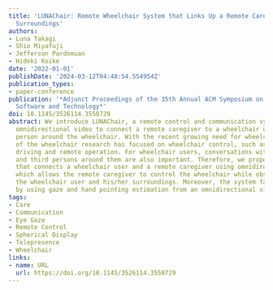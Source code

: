 ```yaml
---
title: 'LUNAChair: Remote Wheelchair System that Links Up a Remote Caregiver and Wheelchair
  Surroundings'
authors:
- Luna Takagi
- Shio Miyafuji
- Jefferson Pardomuan
- Hideki Koike
date: '2022-01-01'
publishDate: '2024-03-12T04:48:54.554954Z'
publication_types:
- paper-conference
publication: '*Adjunct Proceedings of the 35th Annual ACM Symposium on User Interface
  Software and Technology*'
doi: 10.1145/3526114.3558729
abstract: We introduce LUNAChair, a remote control and communication system that uses
  omnidirectional video to connect a remote caregiver to a wheelchair user and a third
  person around the wheelchair. With the recent growing need for wheelchairs, much
  of the wheelchair research has focused on wheelchair control, such as fully automatic
  driving and remote operation. For wheelchair users, conversations with caregivers
  and third persons around them are also important. Therefore, we propose a system
  that connects a wheelchair user and a remote caregiver using omnidirectional cameras,
  which allows the remote caregiver to control the wheelchair while observing both
  the wheelchair user and his/her surroundings. Moreover, the system facilitates communication
  by using gaze and hand pointing estimation from an omnidirectional video.
tags:
- Care
- Communication
- Eye Gaze
- Remote Control
- Spherical Display
- Telepresence
- Wheelchair
links:
- name: URL
  url: https://doi.org/10.1145/3526114.3558729
---
```

